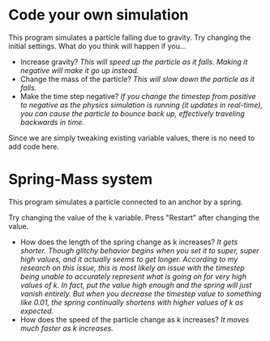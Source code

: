# Code your own simulation

This program simulates a particle falling due to gravity. Try changing the initial settings. What do you think will happen if you...

- Increase gravity? _This will speed up the particle as it falls. Making it negative will make it go up instead._
- Change the mass of the particle? _This will slow down the particle as it falls._
- Make the time step negative? _If you change the timestep from positive to negative as the physics simulation is running (it updates in real-time), you can cause the particle to bounce back up, effectively traveling backwards in time._

Since we are simply tweaking existing variable values, there is no need to add code here.

# Spring-Mass system

This program simulates a particle connected to an anchor by a spring.

Try changing the value of the k variable. Press "Restart" after changing the value.

- How does the length of the spring change as k increases? *It gets shorter. Though glitchy behavior begins when you set it to super, super high values, and it actually seems to get longer. According to my research on this issue, this is most likely an issue with the timestep being unable to accurately represent what is going on for very high values of k. In fact, put the value high enough and the spring will just vanish entirely. But when you decrease the timestep value to something like 0.01, the spring continually shortens with higher values of k as expected.*
- How does the speed of the particle change as k increases? *It moves much faster as k increases.*
